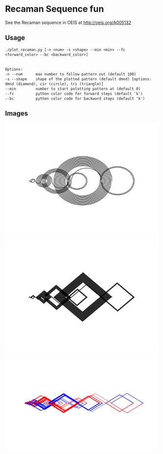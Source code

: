 # Recaman Sequence fun

See the Recaman sequence in OEIS at http://oeis.org/A005132 

## Usage

```
./plot_recaman.py [-n <num> -s <shape> --min <min> --fc <forward_color> --bc <backward_color>]


Options:
-n --num      max number to follow pattern out (default 100)
-s --shape    shape of the plotted pattern (default dmnd) [options: dmnd (diamond), cir (circle), tri (triangle)]
--min         number to start polotting pattern at (default 0)
--fc          python color code for forward steps (default 'k')
--bc          python color code for backward steps (default 'k')
```


## Images

![Semi-circles](img/recaman_64_k.png "Recaman 64 Semi-circles")
![Diamonds](img/recaman_64_k_d.png "Recaman 64 Diamonds")
![Forward/Backward](img/recaman_1000_rb_d.png "Recaman 1000 Diamonds")
